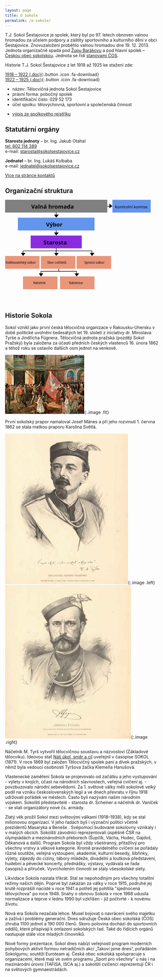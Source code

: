 ```yaml
---
layout: page
title: O Sokole
permalink: /o-sokole/
---
```


T.J. Sokol Šestajovice je spolek, který byl po 97. letech obnoven valnou hromadou za účelem podpory a záštity sportovního a kulturního dění v obci Šestajovice. Znovuzaložení proběhlo valnou hromadou dne 19. 12. 2013. Jednota organizačně spadá pod [Župu Barákovu](http://www.zbarakova.cz/) a pod hlavní spolek – [Českou obec sokolskou](http://www.sokol.eu/). Jednota se řídí [stanovami ČOS](http://www.sokol.eu/obsah/115/stanovy-cos).

Historie T.J. Sokol Šestajovice z let 1918 až 1925 ke stažení zde:

[1918 – 1922 (.doc)](/files/1918-1922.doc){:.button .icon .fa-download}  
[1922 – 1925 (.doc)](/files/1922-1925.doc){:.button .icon .fa-download}

- název: Tělocvičná jednota Sokol Šestajovice
- právní forma: pobočný spolek
- identifikační číslo: 029 52 173
- účel spolku: tělovýchovná, sportovní a společenská činnost
* [výpis ze spolkového rejstříku](https://or.justice.cz/ias/ui/print-pdf?subjektId=867001&typVypisu=UPLNY&full=false)


## Statutární orgány

**Starosta jednoty** – br. Ing. Jakub Otáhal  
[tel: 602 114 389](tel:602114389)  
e-mail: [starosta@sokolsestajovice.cz](mailto:starosta@sokolsestajovice.cz)

**Jednatel** – br. Ing. Lukáš Kolbaba  
e-mail: [jednatel@sokolsestajovice.cz](mailto:jednatel@sokolsestajovice.cz)

[Více na stránce kontaktů](/kontakt/)


## Organizační struktura

<div class="svg-container">
<svg id="svg2" xmlns:rdf="http://www.w3.org/1999/02/22-rdf-syntax-ns#" xmlns="http://www.w3.org/2000/svg" version="1.1" xmlns:cc="http://creativecommons.org/ns#" xmlns:dc="http://purl.org/dc/elements/1.1/" xmlns:xlink="//www.w3.org/1999/xlink" viewBox="0 0 600 400" preserveAspectRatio="xMinYMin meet" class="svg-content">
<metadata id="metadata6"><rdf:RDF><cc:Work rdf:about=""><dc:format>image/svg+xml</dc:format><dc:type rdf:resource="http://purl.org/dc/dcmitype/StillImage"/><dc:title/></cc:Work></rdf:RDF></metadata>

<defs>
  <marker id="markerArrow" markerWidth="13" markerHeight="13" refX="2" refY="7"
          orient="auto">
      <path d="M2,2 L2,11 L8,7 L2,2" style="fill: #000000;" />
  </marker>
</defs>


<rect height="50" width="400" fill="grey"/>
<a xlink:href="#"><text x="102" y="35" font-weight="bold" font-size="22px" font-family="Sans" fill="#000000">Valná hromada</text></a>                    

<path d="M 400 25 l 8 0" style="stroke: black; stroke-width: 2px; fill: none; marker-end: url(#markerArrow);"/>
<rect height="50" width="150" x="420" fill="CornflowerBlue"/>
<a xlink:href="/kontakt/#kontroln-komise"><text x="430" y="33" font-weight="normal" font-size="16px" font-family="Sans" fill="#000000">Kontrolní komise</text></a>                    

<path d="M 200 50 l 0 8" style="stroke: black; stroke-width: 2px; fill: none; marker-end: url(#markerArrow);"/>
<rect height="50" width="300" x="50" y="70" fill="CornflowerBlue"/>
<a xlink:href="#"><text x="160" y="105" font-weight="bold" font-size="22px" font-family="Sans" fill="#000000">Výbor</text></a>                    

<path d="M 200 120 l 0 8" style="stroke: black; stroke-width: 2px; fill: none; marker-end: url(#markerArrow);"/>
<rect height="50" width="200" x="100" y="140" fill="BlueViolet"/>
<a xlink:href="/kontakt/#starosta"><text x="150" y="175" font-weight="bold" font-size="22px" font-family="Sans" fill="#000000">Starosta</text></a>                    

<path d="M 200 190 l 0 10" style="stroke: black; stroke-width: 2px; fill: none;"/>
<path d="M 70 200 l 270 0" style="stroke: black; stroke-width: 2px; fill: none;"/>

<path d="M 70 200 l 0 8" style="stroke: black; stroke-width: 2px; fill: none; marker-end: url(#markerArrow);"/>
<rect height="50" width="135" x="0" y="220" fill="DarkSalmon"/>
<a xlink:href="/kontakt/#vzdlavatel"><text x="1" y="250" font-weight="normal" font-size="12px" font-family="Sans" fill="#000000">Vzdělavatelský odbor</text></a>                    

<path d="M 200 200 l 0 8" style="stroke: black; stroke-width: 2px; fill: none; marker-end: url(#markerArrow);"/>
<rect height="50" width="135" x="140" y="220" fill="DarkSalmon"/>
<a xlink:href="#"><text x="165" y="250" font-weight="normal" font-size="12px" font-family="Sans" fill="#000000">Sbor cvičitelů</text></a>                    

<path d="M 340 200 l 0 8" style="stroke: black; stroke-width: 2px; fill: none; marker-end: url(#markerArrow);"/>
<rect height="50" width="135" x="280" y="220" fill="DarkSalmon"/>
<a xlink:href="#"><text x="310" y="250" font-weight="normal" font-size="12px" font-family="Sans" fill="#000000">Správní odbor</text></a>                    

<path d="M 210 270 l 0 10" style="stroke: black; stroke-width: 2px; fill: none;"/>
<path d="M 140 280 l 140 0" style="stroke: black; stroke-width: 2px; fill: none;"/>

<path d="M 140 280 l 0 8" style="stroke: black; stroke-width: 2px; fill: none; marker-end: url(#markerArrow);"/>
<rect height="50" width="135" x="70" y="300" fill="DarkSalmon"/>
<a xlink:href="/kontakt/#nelnk"><text x="110" y="330" font-weight="normal" font-size="12px" font-family="Sans" fill="#000000">Náčelník</text></a>                    
<path d="M 280 280 l 0 8" style="stroke: black; stroke-width: 2px; fill: none; marker-end: url(#markerArrow);"/>
<rect height="50" width="135" x="215" y="300" fill="DarkSalmon"/>
<a xlink:href="/kontakt/#nelnice"><text x="250" y="330" font-weight="normal" font-size="12px" font-family="Sans" fill="#000000">Náčelnice</text></a>                    

</svg>
</div>

## Historie Sokola 

Sokol vznikl jako první česká tělocvičná organizace v Rakousku-Uhersku v době politické uvolnění šedesátých let 19. století z iniciativy dr. Miroslava Tyrše a Jindřicha Fügnera. Tělocvičná jednota pražská (později Sokol Pražský) byla založena za účasti předních českých vlastenců 16. února 1862 a téhož roku se ustavilo dalších osm jednot na venkově.

![](/images/krest.jpg){:.image .fit}

První sokolský prapor namaloval Josef Mánes a při jeho rozvinutí 1. června 1862 se stala matkou praporu Karolina Světlá.


![](/images/tyrs.jpg "Miroslav Tyrš"){:.image .left} ![Fügner](/images/fugner.jpg "Jindřich Fügner"){:.image .right}

Náčelník M. Tyrš vytvořil tělocvičnou soustavu a názvosloví (Základové tělocviku). Ideovou stať [Náš úkol, směr a cíl](https://cs.wikisource.org/wiki/N%C3%A1%C5%A1_%C3%BAkol,_sm%C4%9Br_a_c%C3%ADl) uveřejnil v časopise SOKOL (1871). V roce 1869 byl založen Tělocvičný spolek paní a dívek pražských, v němž byla vedoucí osobností Tyršova žačka Klemeňa Hanušová.

Vlastenecké zaměření Sokola se projevovalo od začátku a jeho vystupování - výlety v krojích, účast na národních slavnostech, veřejná cvičení aj. - povzbuzovalo národní sebevědomí. Za 1. světové války měli sokolové velký podíl na vzniku československých legií a ve dnech převratu v říjnu 1918 udržovali pořádek ve městech. Často byli nazýváni naším národním vojskem. Sokolští představitelé - starosta dr. Scheiner a náčelník dr. Vaníček - se stali organizátory nové čs. armády.

Zlatý věk prožil Sokol mezi světovými válkami (1918–1938), kdy se stal milionovou organizací. V jeho řadách byli i význační politici včetně prezidentů Masaryka a Beneše . Svépomocí budované sokolovny vznikaly i v malých obcích. Sokolští závodníci reprezentovali úspěšně ČSR na olympiádách a mezinárodních přeborech (Šupčík, Vácha, Hudec, Gajdoš, Děkanová a další). Program Sokola byl vždy všestranný, přitažlivý pro všechny vrstvy a věkové kategorie. Kromě pravidelného cvičení se pořádaly různé soutěže, veřejná vystoupení, akademie, kulturní besedy, šibřinky, výlety, zájezdy do ciziny, tábory mládeže, divadelní a loutková představení, hudební a pěvecké koncerty, přednášky, výstavy, vydávala se řada časopisů a příruček. Vyvrcholením činnosti se staly všesokolské slety.

Likvidace Sokola nastala třikrát. Stal se nepohodlným pro všechny totalitní režimy našich dějin. Poprvé byl zakázán za války v roce 1915, podruhé jej krutě rozprášili nacisté v roce 1941 a potřetí jej pohltila "sjednocená tělovýchova" po roce 1948. Snahy o obnovu Sokola v roce 1968 udusila normalizace a teprve v lednu 1990 byl vzkříšen - již počtvrté - k novému životu.

Nová éra Sokola nezačala lehce. Musel bojovat o navrácení svého majetku a zažívá i problémy generační. Dnes sdružuje Česká obec sokolská (ČOS) zhruba 1100 jednot a 190 000 členů. Skoro polovina dochází do sportovních oddílů, které přispívají k omlazení sokolských řad. Také do řídících orgánů nastupuje stále více mladých činovníků.

Nové formy prezentace. Sokol dnes nabízí veřejnosti program moderních pohybových aktivit formou netradičních akcí „Takoví jsme dnes“, pořádáním Sokolgymu, soutěží Euroteam aj. Česká obec sokolská spolupracuje s organizacemi, které mají ve svém programu „Sport pro všechny“ u nás i na mezinárodní úrovni (TAFISA, ISCA aj.) a sokolští cvičenci reprezentují ČR i na světových gymnaestrádách.